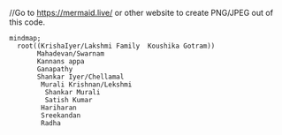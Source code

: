 //Go to https://mermaid.live/  or other website to create PNG/JPEG out of this code. 

```mermaid
mindmap;
  root((KrishaIyer/Lakshmi Family  Koushika Gotram))
       Mahadevan/Swarnam
       Kannans appa
       Ganapathy
       Shankar Iyer/Chellamal
        Murali Krishnan/Lekshmi
         Shankar Murali
         Satish Kumar
        Hariharan
        Sreekandan
        Radha
```

